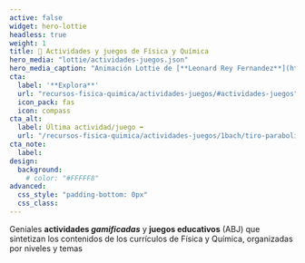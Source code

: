 ```yaml
---
active: false
widget: hero-lottie
headless: true
weight: 1
title: 🧩 Actividades y juegos de Física y Química
hero_media: "lottie/actividades-juegos.json"
hero_media_caption: "Animación Lottie de [**Leonard Rey Fernandez**](https://lottiefiles.com/14486-puzzle)"
cta:
  label: '**Explora**'
  url: "recursos-fisica-quimica/actividades-juegos/#actividades-juegos"
  icon_pack: fas
  icon: compass
cta_alt:
  label: Última actividad/juego ➡️
  url: "/recursos-fisica-quimica/actividades-juegos/1bach/tiro-parabolico-vida-real"
cta_note:
  label:
design:
  background:
    # color: "#FFFFF8"
advanced:
  css_style: "padding-bottom: 0px"
  css_class: 
---
```


Geniales **actividades *gamificadas*** y **juegos educativos** (ABJ) que sintetizan los contenidos de los currículos de Física y Química, organizadas por niveles y temas
